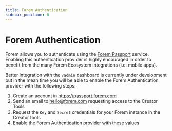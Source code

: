 ```yaml
---
title: Forem Authentication
sidebar_position: 6
---
```


# Forem Authentication

Forem allows you to authenticate using the [Forem Passport](https://passport.forem.com) service. Enabling this authentication provider is highly encouraged in order to benefit from the many Forem Ecosystem integrations (i.e. mobile apps).

Better integration with the `/admin` dashboard is currently under development but in the mean time you will be able to enable the Forem Authentication provider with the following steps:

1. Create an account in https://passport.forem.com
2. Send an email to [hello@forem.com](mailto:hello+passport@forem.com) requesting access to the Creator Tools
3. Request the `Key` and `Secret` credentials for your Forem instance in the Creator tools
4. Enable the Forem Authentication provider with these values
